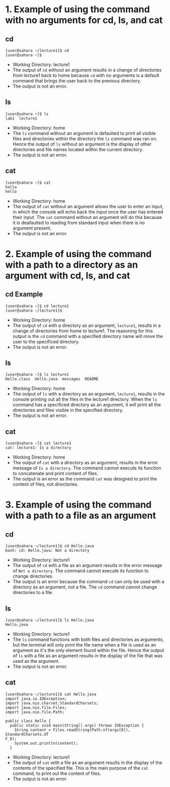 # 1. Example of using the command with no arguments for cd, ls, and cat

## cd 
```
[user@sahara ~/lecture1]$ cd
[user@sahara ~]$
```

* Working Directory: lecture1
* The output of `cd` without an argument results in a change of directories from lecture1 back to home because `cd` with no arguments is a default command that brings the user back to the previous directory. 
* The output is not an error. 

## ls
```
[user@sahara ~]$ ls
lab1  lecture1
```
* Working Directory: home
* The `ls` command without an argument is defaulted to print all visible files and directories within the directory the `ls` command was ran on. Hence the output of `ls` without an argument is the display of other directories and file names located within the current directory. 
* The output is not an error. 
  
## cat
```
[user@sahara ~]$ cat
hello
hello

```

* Working Directory: home
* The output of `cat` without an argument allows the user to enter an input, in which the console will echo back the input once the user has entered their input. The `cat` command without an argument will do this because it is deafaulted to reading from standard input when there is no argument present. 
* The output is not an error.


# 2. Example of using the command with a path to a directory as an argument with cd, ls, and cat
## cd Example
```
[user@sahara ~]$ cd lecture1
[user@sahara ~/lecture1]$
```
* Working Directory: home
* The output of `cd` with a directory as an argument, `lecture1`, results in a change of directories from home to lecture1. The reasoning for this output is the `cd` command with a specified directory name will move the user to the specificed directory.
* The output is not an error.

## ls
```
[user@sahara ~]$ ls lecture1
Hello.class  Hello.java  messages  README
```

* Working Directory: home
* The output of `ls` with a directory as an argument, `lecture1`, results in the console printing out all the files in the lecture1 directory. When the `ls` command has a specificed directory as an argument, it will print all the directories and files visible in the specified directory. 
* The output is not an error.

## cat
```
[user@sahara ~]$ cat lecture1
cat: lecture1: Is a directory
```
* Working Directory: home
* The output of `cat` with a directory as an argument, results in the error message of `Is a directory`. The command cannot execute its function to concatenate and print content of files. 
* The output is an error as the command `cat` was designed to print the content of files, not directories. 


# 3. Example of using the command with a path to a file as an argument
## cd
```
[user@sahara ~/lecture1]$ cd Hello.java
bash: cd: Hello.java: Not a directory
```
* Working Directory: lecture1
* The output of `cd` with a file as an argument results in the error message of `Not a directory`. The command cannot execute its function to change directories.
* The output is an error because the command `cd` can only be used with a directory as an argument, not a file. The `cd` command cannot change directories to a file.  

## ls
```
[user@sahara ~/lecture1]$ ls Hello.java
Hello.java
```
* Working Directory: lecture1
* The `ls` command functions with both files and directories as arguments, but the terminal will only print the file name when a file is used as an argument as it's the only element found within the file. Hence the output of `ls` with a file as an argument results in the display of the file that was used as the argument. 
* The output is not an error.
## cat
```
[user@sahara ~/lecture1]$ cat Hello.java
import java.io.IOException;
import java.nio.charset.StandardCharsets;
import java.nio.file.Files;
import java.nio.file.Path;

public class Hello {
  public static void main(String[] args) throws IOException {
    String content = Files.readString(Path.of(args[0]), StandardCharsets.UT
F_8);    
    System.out.println(content);
  }
```
* Working Directory: lecture1
* The output of `cat` with a file as an argument results in the display of the contents of the specified file. This is the main purpose of the `cat` command, to print out the content of files. 
* The output is not an error.
